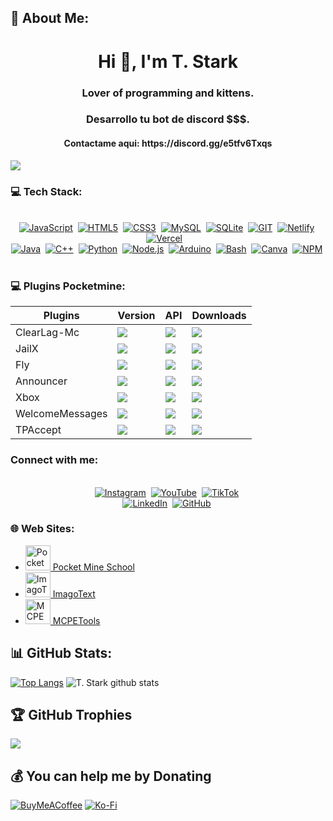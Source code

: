 ## 💫 About Me:

<!-- **Shadow-Captain/Shadow-Captain** is a ✨ _special_ ✨ repository because its `README.md` (this file) appears on your GitHub profile. -->

<h1 align="center">Hi 👋, I'm T. Stark</h1>
<h3 align="center">Lover of programming and kittens.</h3>
<h3 align="center">Desarrollo tu bot de discord $$$.</h3>
<h4 align="center">Contactame aqui: https://discord.gg/e5tfv6Txqs</h4>

![](https://komarev.com/ghpvc/?username=t-starks&color=blue)


### 💻 Tech Stack:
<p align="center">
  <br>
  <a href="#"><img src="https://img.shields.io/badge/JavaScript-F7DF1E?style=for-the-badge&logo=javascript&logoColor=white" alt="JavaScript"></a>&nbsp;
  <a href="#"><img src="https://img.shields.io/badge/HTML5-E34F26?style=for-the-badge&logo=html5&logoColor=white" alt="HTML5"></a>&nbsp;
  <a href="#"><img src="https://img.shields.io/badge/CSS3-1572B6?style=for-the-badge&logo=css3&logoColor=white" alt="CSS3"></a>&nbsp;
  <a href="#"><img src="https://img.shields.io/badge/MySQL-00000F?style=for-the-badge&logo=mysql&logoColor=white" alt="MySQL"></a>&nbsp;
  <a href="#"><img src="https://img.shields.io/badge/sqlite-%2307405e.svg?style=for-the-badge&logo=sqlite&logoColor=white" alt="SQLite"></a>&nbsp;
  <a href="#"><img src="https://img.shields.io/badge/GIT-E44C30?style=for-the-badge&logo=git&logoColor=white" alt="GIT"></a>&nbsp;
  <a href="#"><img src="https://img.shields.io/badge/netlify-%23000000.svg?style=for-the-badge&logo=netlify&logoColor=#00C7B7" alt="Netlify"></a>&nbsp;
  <a href="#"><img src="https://img.shields.io/badge/vercel-%23000000.svg?style=for-the-badge&logo=vercel&logoColor=white" alt="Vercel"></a>&nbsp;
  <a href="#"><img src="" alt=""></a>&nbsp;
  <br>
  <a href="#"><img src="https://img.shields.io/badge/Java-EA2D2E?style=for-the-badge&logo=java&logoColor=white" alt="Java"></a>&nbsp;
  <a href="#"><img src="https://img.shields.io/badge/C++-9C033A?style=for-the-badge&logo=c%2B%2B&logoColor=white" alt="C++"></a>&nbsp;
  <a href="#"><img src="https://img.shields.io/badge/Python-FFD845?style=for-the-badge&logo=python&logoColor=white" alt="Python"></a>&nbsp;
  <a href="#"><img src="https://img.shields.io/badge/Node.js-83CD29?style=for-the-badge&logo=node.js&logoColor=white" alt="Node.js"></a>&nbsp;
  <a href="#"><img src="https://img.shields.io/badge/Arduino-00979D?style=for-the-badge&logo=arduino&logoColor=white" alt="Arduino"></a>&nbsp;
  <a href="#"><img src="https://img.shields.io/badge/Bash-293138?style=for-the-badge&logo=gnu-bash&logoColor=white" alt="Bash"></a>&nbsp;
  <a href="#"><img src="https://img.shields.io/badge/Canva-%2300C4CC.svg?style=for-the-badge&logo=Canva&logoColor=white" alt="Canva"></a>&nbsp;
  <a href="#"><img src="https://img.shields.io/badge/NPM-%23000000.svg?style=for-the-badge&logo=npm&logoColor=white" alt="NPM"></a>&nbsp;
  <a href="#"><img src="" alt=""></a>&nbsp;
  <br>
</p>


### 💻 Plugins Pocketmine:
<div align="center">

| **Plugins**        | **Version**                                                                                  | **API**                                                                                  | **Downloads**                                                                                     |
|--------------------|----------------------------------------------------------------------------------------------|-------------------------------------------------------------------------------------------|----------------------------------------------------------------------------------------------------|
| ClearLag-Mc        | [![](https://poggit.pmmp.io/shield.state/ClearLag-Mc)](https://poggit.pmmp.io/p/ClearLag-Mc)         | [![](https://poggit.pmmp.io/shield.api/ClearLag-Mc)](https://poggit.pmmp.io/p/ClearLag-Mc)         | [![](https://poggit.pmmp.io/shield.dl.total/ClearLag-Mc)](https://poggit.pmmp.io/p/ClearLag-Mc)         |
| JailX              | [![](https://poggit.pmmp.io/shield.state/JailX)](https://poggit.pmmp.io/p/JailX)                     | [![](https://poggit.pmmp.io/shield.api/JailX)](https://poggit.pmmp.io/p/JailX)                     | [![](https://poggit.pmmp.io/shield.dl.total/JailX)](https://poggit.pmmp.io/p/JailX)                     |
| Fly                | [![](https://poggit.pmmp.io/shield.state/Fly)](https://poggit.pmmp.io/p/Fly)                         | [![](https://poggit.pmmp.io/shield.api/Fly)](https://poggit.pmmp.io/p/Fly)                         | [![](https://poggit.pmmp.io/shield.dl.total/Fly)](https://poggit.pmmp.io/p/Fly)                         |
| Announcer          | [![](https://poggit.pmmp.io/shield.state/Announcer)](https://poggit.pmmp.io/p/Announcer)             | [![](https://poggit.pmmp.io/shield.api/Announcer)](https://poggit.pmmp.io/p/Announcer)             | [![](https://poggit.pmmp.io/shield.dl.total/Announcer)](https://poggit.pmmp.io/p/Announcer)             |
| Xbox               | [![](https://poggit.pmmp.io/shield.state/Xbox)](https://poggit.pmmp.io/p/Xbox)                       | [![](https://poggit.pmmp.io/shield.api/Xbox)](https://poggit.pmmp.io/p/Xbox)                       | [![](https://poggit.pmmp.io/shield.dl.total/Xbox)](https://poggit.pmmp.io/p/Xbox)                       |
| WelcomeMessages    | [![](https://poggit.pmmp.io/shield.state/WelcomeMessages)](https://poggit.pmmp.io/p/WelcomeMessages) | [![](https://poggit.pmmp.io/shield.api/WelcomeMessages)](https://poggit.pmmp.io/p/WelcomeMessages) | [![](https://poggit.pmmp.io/shield.dl.total/WelcomeMessages)](https://poggit.pmmp.io/p/WelcomeMessages) |
| TPAccept    | [![](https://poggit.pmmp.io/shield.state/TPAccept)](https://poggit.pmmp.io/p/TPAccept) | [![](https://poggit.pmmp.io/shield.api/TPAccept)](https://poggit.pmmp.io/p/TPAccept) | [![](https://poggit.pmmp.io/shield.dl.total/TPAccept)](https://poggit.pmmp.io/p/TPAccept) |

</div>



### Connect with me:
<p align="center">
  <br>
  <a href="https://www.instagram.com/tstark.dev"><img src="https://img.shields.io/badge/Instagram-E4405F?style=for-the-badge&logo=instagram&logoColor=white" alt="Instagram"></a>&nbsp;
  <a href="https://www.youtube.com/@t-starks"><img src="https://img.shields.io/badge/YouTube-FF0000?style=for-the-badge&logo=youtube&logoColor=white" alt="YouTube"></a>&nbsp;
  <a href="https://www.tiktok.com/@tstark.dev"><img src="https://img.shields.io/badge/TikTok-000000?style=for-the-badge&logo=tiktok&logoColor=white" alt="TikTok"></a>&nbsp;
  <br>
  <a href="https://linkedin.com/in/t-stark"><img src="https://img.shields.io/badge/LinkedIn-0A66C2?style=for-the-badge&logo=linkedin&logoColor=white" alt="LinkedIn"></a>&nbsp;
  <a href="https://github.com/t-starks"><img src="https://img.shields.io/badge/GitHub-181717?style=for-the-badge&logo=github&logoColor=white" alt="GitHub"></a>&nbsp;
  <br>
</p>


### 🌐 Web Sites:
- [<img src="https://pocketmineschool.netlify.app/favicon.ico" alt="Pocket Mine School" width="40" height="40"/> Pocket Mine School](https://pocketmineschool.netlify.app/)
- [<img src="https://imagotext.netlify.app/favicon.ico" alt="ImagoText" width="40" height="40"/> ImagoText](https://imagotext.netlify.app/)
- [<img src="https://mcpetools.surge.sh/favicon.ico" alt="MCPETools" width="40" height="40"/> MCPETools](https://mcpetools.surge.sh/)


## 📊 GitHub Stats:
[![Top Langs](https://github-readme-stats.vercel.app/api/top-langs/?username=t-starks&theme=algolia&show_icons=true&hide_border=true&layout=compact)](https://github.com/t-starks)
![T. Stark github stats](https://github-readme-stats.vercel.app/api/?username=t-starks&show_icons=true&hide_border=true&theme=algolia&count_private=true)

## 🏆 GitHub Trophies
![](https://github-profile-trophy.vercel.app/?username=t-starks&theme=algolia&no-frame=true&no-bg=false&margin-w=4)

## 💰 You can help me by Donating
[![BuyMeACoffee](https://img.shields.io/badge/Buy%20Me%20a%20Coffee-ffdd00?style=for-the-badge&logo=buy-me-a-coffee&logoColor=black)](https://buymeacoffee.com/tstark)
[![Ko-Fi](https://img.shields.io/badge/Ko--fi-F16061?style=for-the-badge&logo=ko-fi&logoColor=white)](https://ko-fi.com/tstark) 
